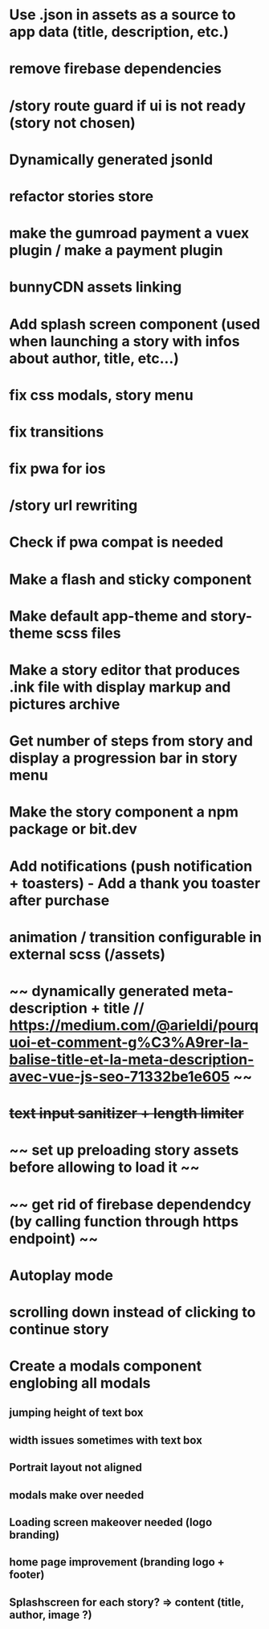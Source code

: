 # Use .json in assets as a source to app data (title, description, etc.)
# remove firebase dependencies
# /story route guard if ui is not ready (story not chosen)
# Dynamically generated jsonld
# refactor stories store
# make the gumroad payment a vuex plugin / make a payment plugin
# bunnyCDN assets linking
# Add splash screen component (used when launching a story with infos about author, title, etc...)
# fix css modals, story menu
# fix transitions
# fix pwa for ios
# /story url rewriting
# Check if pwa compat is needed
# Make a flash and sticky component
# Make default app-theme and story-theme scss files
# Make a story editor that produces .ink file with display markup and pictures archive
# Get number of steps from story and display a progression bar in story menu
# Make the story component a npm package or bit.dev
# Add notifications (push notification + toasters) - Add a thank you toaster after purchase
# animation / transition configurable in external scss (/assets)
# ~~ dynamically generated meta-description + title // https://medium.com/@arieldi/pourquoi-et-comment-g%C3%A9rer-la-balise-title-et-la-meta-description-avec-vue-js-seo-71332be1e605 ~~
# ~~text input sanitizer + length limiter~~
# ~~ set up preloading story assets before allowing to load it ~~
# ~~ get rid of firebase dependendcy (by calling function through https endpoint) ~~
# Autoplay mode
# scrolling down instead of clicking to continue story
# Create a modals component englobing all modals

## jumping height of text box
## width issues sometimes with text box
## Portrait layout not aligned
## modals make over needed
## Loading screen makeover needed (logo branding)
## home page improvement (branding logo + footer)
## Splashscreen for each story? => content (title, author, image ?)